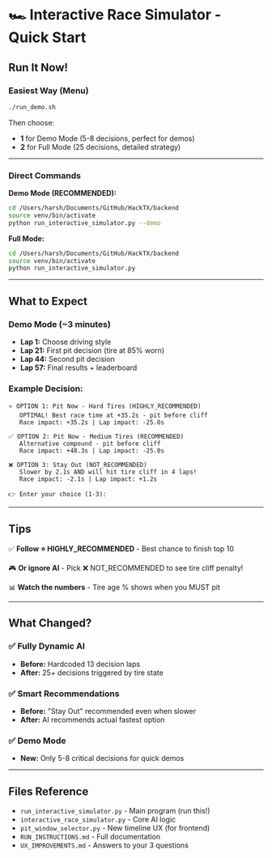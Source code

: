 # 🏎️ Interactive Race Simulator - Quick Start

## Run It Now!

### Easiest Way (Menu)
```bash
./run_demo.sh
```

Then choose:
- **1** for Demo Mode (5-8 decisions, perfect for demos)
- **2** for Full Mode (25 decisions, detailed strategy)

---

### Direct Commands

**Demo Mode (RECOMMENDED):**
```bash
cd /Users/harsh/Documents/GitHub/HackTX/backend
source venv/bin/activate
python run_interactive_simulator.py --demo
```

**Full Mode:**
```bash
cd /Users/harsh/Documents/GitHub/HackTX/backend
source venv/bin/activate
python run_interactive_simulator.py
```

---

## What to Expect

### Demo Mode (~3 minutes)
- **Lap 1:** Choose driving style
- **Lap 21:** First pit decision (tire at 85% worn)
- **Lap 44:** Second pit decision
- **Lap 57:** Final results + leaderboard

### Example Decision:
```
⭐ OPTION 1: Pit Now - Hard Tires (HIGHLY_RECOMMENDED)
   OPTIMAL! Best race time at +35.2s - pit before cliff
   Race impact: +35.2s | Lap impact: -25.0s

✅ OPTION 2: Pit Now - Medium Tires (RECOMMENDED)
   Alternative compound - pit before cliff
   Race impact: +48.3s | Lap impact: -25.0s

❌ OPTION 3: Stay Out (NOT_RECOMMENDED)
   Slower by 2.1s AND will hit tire cliff in 4 laps!
   Race impact: -2.1s | Lap impact: +1.2s

👉 Enter your choice (1-3):
```

---

## Tips

✅ **Follow ⭐ HIGHLY_RECOMMENDED** - Best chance to finish top 10

🎮 **Or ignore AI** - Pick ❌ NOT_RECOMMENDED to see tire cliff penalty!

📊 **Watch the numbers** - Tire age % shows when you MUST pit

---

## What Changed?

### ✅ Fully Dynamic AI
- **Before:** Hardcoded 13 decision laps
- **After:** 25+ decisions triggered by tire state

### ✅ Smart Recommendations
- **Before:** "Stay Out" recommended even when slower
- **After:** AI recommends actual fastest option

### ✅ Demo Mode
- **New:** Only 5-8 critical decisions for quick demos

---

## Files Reference

- `run_interactive_simulator.py` - Main program (run this!)
- `interactive_race_simulator.py` - Core AI logic
- `pit_window_selector.py` - New timeline UX (for frontend)
- `RUN_INSTRUCTIONS.md` - Full documentation
- `UX_IMPROVEMENTS.md` - Answers to your 3 questions
